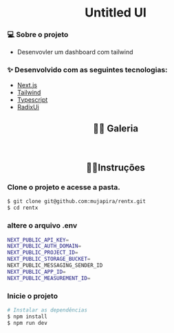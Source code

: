 
<h1 align="center">
Untitled UI
</h1>

<h3> 💻 Sobre o projeto </h3>

- Desenvovler um dashboard com tailwind

<h3> ✨ Desenvolvido com as seguintes tecnologias:</h3>
       
- <a href="https://day.js.org/">Next.js</a>
- <a href="https://tailwindcss.com/">Tailwind</a>
- <a href="https://www.typescriptlang.org/">Typescript</a>
- <a href="https://www.radix-ui.com/">RadixUi</a>

<h2 align="center">🐱‍🏍 Galeria </h2>
<h4 align="center">

<image href="https://github.com/mujapira/tailwind-dashboard/assets/89225210/aa6d5abf-97d6-4ef2-b146-1010b35b3971" />

  <image href="https://github.com/mujapira/tailwind-dashboard/assets/89225210/c36e8330-36f5-4d71-8696-8a3b5ec753a6" />
  <image href="https://github.com/mujapira/tailwind-dashboard/assets/89225210/b973b589-0f88-430a-8b0f-008677f17398" />
  <image href="https://github.com/mujapira/tailwind-dashboard/assets/89225210/65f6374b-05d0-4fc6-9f18-d92a61ce6cd9" />


</h4>


<h2 align="center">🏃‍♂️Instruções</h1>

<h3>Clone o projeto e acesse a pasta.</h3>

```bash
$ git clone git@github.com:mujapira/rentx.git
$ cd rentx
```

<h3> altere o arquivo .env </h3>

```bash
NEXT_PUBLIC_API_KEY=
NEXT_PUBLIC_AUTH_DOMAIN=
NEXT_PUBLIC_PROJECT_ID=
NEXT_PUBLIC_STORAGE_BUCKET=
NEXT_PUBLIC_MESSAGING_SENDER_ID
NEXT_PUBLIC_APP_ID=
NEXT_PUBLIC_MEASUREMENT_ID=
```

<h3> Inicie o projeto </h3>

```bash
# Instalar as dependências
$ npm install
$ npm run dev
```
